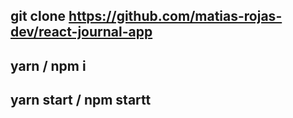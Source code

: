 ## git clone https://github.com/matias-rojas-dev/react-journal-app

## yarn / npm i

## yarn start / npm startt
